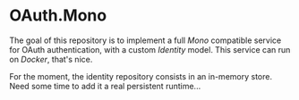 # OAuth.Mono

The goal of this repository is to implement a full *Mono* compatible service for OAuth authentication, with a custom *Identity* model. This service can run on *Docker*, that's nice.

For the moment, the identity repository consists in an in-memory store. Need some time to add it a real persistent runtime...
